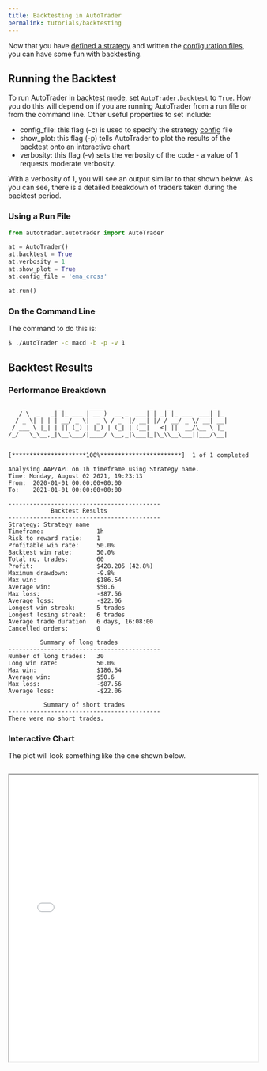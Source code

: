 ```yaml
---
title: Backtesting in AutoTrader
permalink: tutorials/backtesting
---
```


Now that you have [defined a strategy](strategy) and written the [configuration files](../docs/configuration), you can
have some fun with backtesting. 


## Running the Backtest
To run AutoTrader in [backtest mode](../docs/autotrader#backtest-mode), set `AutoTrader.backtest` to `True`. How you do 
this will depend on if you are running AutoTrader from a run file or from the command line. Other useful properties to set
include:
 - config_file: this flag (-c) is used to specify the strategy [config](../docs/config-files) file
 - show_plot: this flag (-p) tells AutoTrader to plot the results of the backtest onto an interactive chart
 - verbosity: this flag (-v) sets the verbosity of the code - a value of 1 requests moderate verbosity.

With a verbosity of 1, you will see an output similar to that shown below. As you can see, there is a detailed breakdown of traders taken during 
the backtest period. 


### Using a Run File

```python
from autotrader.autotrader import AutoTrader

at = AutoTrader()
at.backtest = True
at.verbosity = 1
at.show_plot = True
at.config_file = 'ema_cross'

at.run()
```

### On the Command Line
The command to do this is:

```bash
$ ./AutoTrader -c macd -b -p -v 1
```


## Backtest Results

### Performance Breakdown
```
    _         _        ____             _    _            _   
   / \  _   _| |_ ___ | __ )  __ _  ___| | _| |_ ___  ___| |_ 
  / _ \| | | | __/ _ \|  _ \ / _` |/ __| |/ / __/ _ \/ __| __|
 / ___ \ |_| | || (_) | |_) | (_| | (__|   <| ||  __/\__ \ |_ 
/_/   \_\__,_|\__\___/|____/ \__,_|\___|_|\_\\__\___||___/\__|
                                                              

[*********************100%***********************]  1 of 1 completed

Analysing AAP/APL on 1h timeframe using Strategy name.
Time: Monday, August 02 2021, 19:23:13
From:  2020-01-01 00:00:00+00:00
To:    2021-01-01 00:00:00+00:00

-------------------------------------------
            Backtest Results
-------------------------------------------
Strategy: Strategy name
Timeframe:               1h
Risk to reward ratio:    1
Profitable win rate:     50.0%
Backtest win rate:       50.0%
Total no. trades:        60
Profit:                  $428.205 (42.8%)
Maximum drawdown:        -9.8%
Max win:                 $186.54
Average win:             $50.6
Max loss:                -$87.56
Average loss:            -$22.06
Longest win streak:      5 trades
Longest losing streak:   6 trades
Average trade duration   6 days, 16:08:00
Cancelled orders:        0

         Summary of long trades
-------------------------------------------
Number of long trades:   30
Long win rate:           50.0%
Max win:                 $186.54
Average win:             $50.6
Max loss:                -$87.56
Average loss:            -$22.06

          Summary of short trades
-------------------------------------------
There were no short trades.
```


### Interactive Chart
The plot will look something like the one shown below.

<iframe data-src="/AutoTrader/ema_cross_chart.html" id="iframe" loading="lazy" style="width:100%; margin-top:1em; height:580px; overflow:hidden;" data-ga-on="wheel" data-ga-event-category="iframe" data-ga-event-action="wheel" src="/AutoTrader/ema_cross_chart.html"></iframe>




<!-- 
Consider you want to develop and test a strategy using Moving Average Divergence Convergence (MACD), a popular trend-following momentum indicator. 
In your strategy, you go long (buy) when the MACD line crosses above the signal line, and go short when the oppposite happens. After doing some
research, you discover that MACD signals are strongest when cross-ups occur below the histogram-zero line (for long entries), or when cross-downs 
occur above the histogram-zero line. Furthermore, you follow the adage that 'the trend is your friend', so only go long when price is above the 
200 exponential moving average, and short when price is below it.

Coding this up in AutoTrader is easy; all you need is a [strategy](../docs/strategies) file and a [config](../docs/config-files) file. Then, with a
one line command, you can backtest your strategy over any time period and any time frame.

Looks pretty good right? Well good news! Going from backtesting to live-trading is as easy as removing 
the '-b' flag from the command above. But beware, backtesting performance alone is no strong indication of 
future performance! That's why [backtest validation](validation) is so important.

If you get an error message about your strategy not importing because it is in an 'unknown location', restart the console
and make sure you are in the correct working directory, as accoring to ... (where it shows the dir layout)
-->
